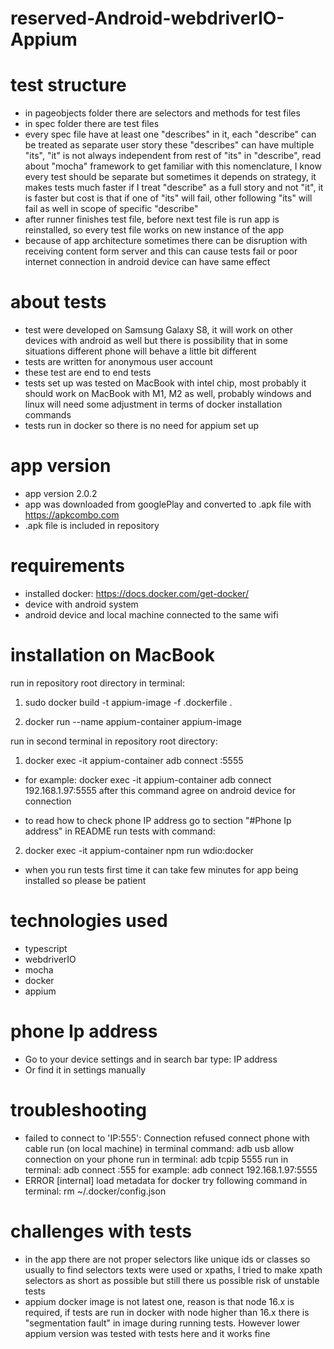 # reserved-Android-webdriverIO-Appium

# test structure

- in pageobjects folder there are selectors and methods for test files
- in spec folder there are test files
- every spec file have at least one "describes" in it, each "describe" can be treated as separate user story
  these "describes" can have multiple "its", "it" is not always independent from rest of "its" in "describe",
  read about "mocha" framework to get familiar with this nomenclature, I know every test should be separate but
  sometimes it depends on strategy, it makes tests much faster if I treat "describe" as a full story and not "it",
  it is faster but cost is that if one of "its" will fail, other following "its" will fail as well in scope of specific
  "describe"
- after runner finishes test file, before next test file is run app is reinstalled, so every test file works on new instance
  of the app
- because of app architecture sometimes there can be disruption with receiving content form server and this can cause tests
  fail or poor internet connection in android device can have same effect

# about tests

- test were developed on Samsung Galaxy S8, it will work on other devices with android as well but there is
  possibility that in some situations different phone will behave a little bit different
- tests are written for anonymous user account
- these test are end to end tests
- tests set up was tested on MacBook with intel chip, most probably it should work on MacBook
  with M1, M2 as well, probably windows and linux will need some adjustment in terms of docker installation commands
- tests run in docker so there is no need for appium set up

# app version

- app version 2.0.2
- app was downloaded from googlePlay and converted to .apk file with https://apkcombo.com
- .apk file is included in repository

# requirements

- installed docker: https://docs.docker.com/get-docker/
- device with android system
- android device and local machine connected to the same wifi

# installation on MacBook

run in repository root directory in terminal:

1. sudo docker build -t appium-image -f .dockerfile .

2. docker run --name appium-container appium-image

run in second terminal in repository root directory:

1. docker exec -it appium-container adb connect <your phone Ip address>:5555

- for example: docker exec -it appium-container adb connect 192.168.1.97:5555
  after this command agree on android device for connection

- to read how to check phone IP address go to section "#Phone Ip address" in README
  run tests with command:

2. docker exec -it appium-container npm run wdio:docker

- when you run tests first time it can take few minutes for app being installed so please be patient

# technologies used

- typescript
- webdriverIO
- mocha
- docker
- appium

# phone Ip address

- Go to your device settings and in search bar type: IP address
- Or find it in settings manually

# troubleshooting

- failed to connect to 'IP:555': Connection refused
  connect phone with cable
  run (on local machine) in terminal command: adb usb
  allow connection on your phone
  run in terminal: adb tcpip 5555
  run in terminal: adb connect <your phone Ip address>:555
  for example: adb connect 192.168.1.97:5555
- ERROR [internal] load metadata for docker
  try following command in terminal: rm ~/.docker/config.json

# challenges with tests

- in the app there are not proper selectors like unique ids or classes so usually to find selectors
  texts were used or xpaths, I tried to make xpath selectors as short as possible but still there us possible
  risk of unstable tests
- appium docker image is not latest one, reason is that node 16.x is required, if tests are run in docker with
  node higher than 16.x there is "segmentation fault" in image during running tests. However lower appium version was
  tested with tests here and it works fine
